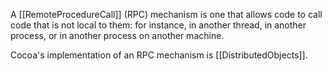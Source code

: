 

A [[RemoteProcedureCall]] (RPC) mechanism is one that allows code to call code that is not local to them: for instance, in another thread, in another process, or in another process on another machine.

Cocoa's implementation of an RPC mechanism is [[DistributedObjects]].
